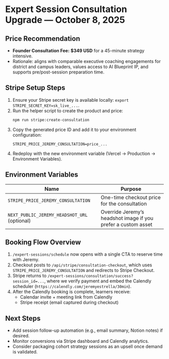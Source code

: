 # Expert Session Consultation Upgrade — October 8, 2025

## Price Recommendation
- **Founder Consultation Fee:** **$349 USD** for a 45-minute strategy intensive.
- Rationale: aligns with comparable executive coaching engagements for district and campus leaders, values access to AI Blueprint IP, and supports pre/post-session preparation time.

## Stripe Setup Steps
1. Ensure your Stripe secret key is available locally: `export STRIPE_SECRET_KEY=sk_live_...`.
2. Run the helper script to create the product and price:
   ```bash
   npm run stripe:create-consultation
   ```
3. Copy the generated price ID and add it to your environment configuration:
   ```
   STRIPE_PRICE_JEREMY_CONSULTATION=price_...
   ```
4. Redeploy with the new environment variable (Vercel → Production → Environment Variables).

## Environment Variables
| Name | Purpose |
|------|---------|
| `STRIPE_PRICE_JEREMY_CONSULTATION` | One-time checkout price for the consultation |
| `NEXT_PUBLIC_JEREMY_HEADSHOT_URL` (optional) | Override Jeremy&rsquo;s headshot image if you prefer a custom asset |

## Booking Flow Overview
1. `/expert-sessions/schedule` now opens with a single CTA to reserve time with Jeremy.
2. Checkout posts to `/api/stripe/consultation-checkout`, which uses `STRIPE_PRICE_JEREMY_CONSULTATION` and redirects to Stripe Checkout.
3. Stripe returns to `/expert-sessions/consultation/success?session_id=...`, where we verify payment and embed the Calendly scheduler (`https://calendly.com/jeremyestrella/30min`).
4. After the Calendly booking is complete, learners receive:
   - Calendar invite + meeting link from Calendly
   - Stripe receipt (email captured during checkout)

## Next Steps
- Add session follow-up automation (e.g., email summary, Notion notes) if desired.
- Monitor conversions via Stripe dashboard and Calendly analytics.
- Consider packaging cohort strategy sessions as an upsell once demand is validated.
